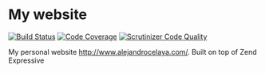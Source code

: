 # My website

[![Build Status](https://travis-ci.org/acelaya/website-expressive.svg?branch=master)](https://travis-ci.org/acelaya/website-expressive)
[![Code Coverage](https://scrutinizer-ci.com/g/acelaya/website-expressive/badges/coverage.png?b=master)](https://scrutinizer-ci.com/g/acelaya/website-expressive/?branch=master)
[![Scrutinizer Code Quality](https://scrutinizer-ci.com/g/acelaya/website-expressive/badges/quality-score.png?b=master)](https://scrutinizer-ci.com/g/acelaya/website-expressive/?branch=master)

My personal website http://www.alejandrocelaya.com/. Built on top of Zend Expressive
